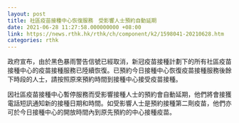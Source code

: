 ```yaml
---
layout: post
title: 社區疫苗接種中心恢復服務　受影響人士預約自動延期
date: 2021-06-28 11:27:58.000000000 +08:00
link: https://news.rthk.hk/rthk/ch/component/k2/1598041-20210628.htm
categories: rthk
---
```


政府宣布，由於黑色暴雨警告信號已經取消，新冠疫苗接種計劃下的所有社區疫苗接種中心的疫苗接種服務已陸續恢復。已預約今日接種中心恢復疫苗接種服務後餘下時段的人士，請按照原來預約時間到接種中心接受疫苗接種。

因社區疫苗接種中心暫停服務而受影響接種人士的預約會自動延期，他們將會接獲電話短訊通知新的接種日期和時間。如受影響人士是預約接種第二劑疫苗，他們亦可於今日接種中心的開放時間內到原先預約的中心接種疫苗。
